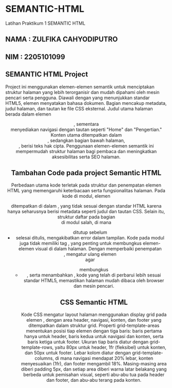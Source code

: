 # SEMANTIC-HTML
Latihan Praktikum 1 SEMANTIC HTML 

## NAMA : ZULFIKA CAHYODIPUTRO
## NIM : 2205101099

## SEMANTIC HTML Project
Project ini menggunakan elemen-elemen semantik untuk menciptakan struktur halaman yang lebih terorganisir dan mudah dipahami oleh mesin pencari serta pengguna. Diawali dengan <!DOCTYPE html> yang menunjukkan standar HTML5, elemen <html lang="en"> menyatakan bahasa dokumen. Bagian <head> mencakup metadata, judul halaman, dan tautan ke file CSS eksternal. Judul utama halaman berada dalam elemen <header>, sementara <nav> menyediakan navigasi dengan tautan seperti "Home" dan "Pengertian." Konten utama ditempatkan dalam <section>, sedangkan bagian bawah halaman, <footer>, berisi teks hak cipta. Penggunaan elemen-elemen semantik ini mempermudah struktur halaman bagi pembaca dan meningkatkan aksesibilitas serta SEO halaman.
## Tambahan  Code pada project Semantic HTML
Perbedaan utama kode terletak pada struktur dan penempatan elemen HTML yang memengaruhi keterbacaan serta fungsionalitas halaman. Pada kode di modul, elemen <header> ditempatkan di dalam <head>, yang tidak sesuai dengan standar HTML karena <head> hanya seharusnya berisi metadata seperti judul dan tautan CSS. Selain itu, struktur daftar pada bagian <nav> di modul salah, di mana <ul> ditutup sebelum <li> selesai ditulis, mengakibatkan error dalam tampilan. Kode pada modul juga tidak memiliki tag <body>, yang penting untuk membungkus elemen-elemen visual di dalam halaman. Dengan memperbaiki penempatan <header>, mengatur ulang elemen <nav> agar <ul> membungkus <li>, serta menambahkan <body>, kode yang telah di perbarui lebih sesuai standar HTML5, memastikan halaman mudah dibaca oleh browser dan mesin pencari.
## CSS Semantic HTML
Kode CSS mengatur layout halaman menggunakan display grid pada elemen <body>, dengan area header, navigasi, konten, dan footer yang ditempatkan dalam struktur grid. Properti grid-template-areas menentukan posisi tiap elemen dengan tiga baris: baris pertama hanya untuk header, baris kedua untuk navigasi dan konten, serta baris ketiga untuk footer. Ukuran tiap baris diatur dengan grid-template-rows, yaitu 80px untuk header, 1fr (fleksibel) untuk konten, dan 50px untuk footer. Lebar kolom diatur dengan grid-template-columns, di mana navigasi mendapat 20% lebar, konten menyesuaikan (1fr), dan footer mengambil 18%. Masing-masing area diberi padding 5px, dan setiap area diberi warna latar belakang yang berbeda untuk pemisahan visual, seperti abu-abu tua pada header dan footer, dan abu-abu terang pada konten.
